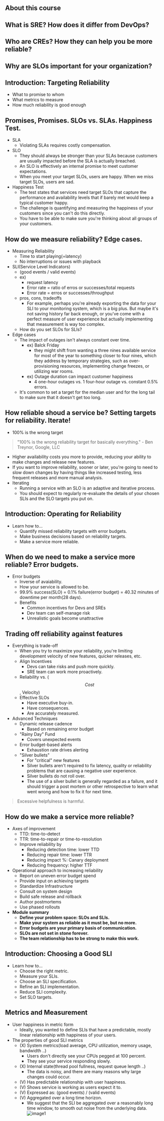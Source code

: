 ## About this course
## What is SRE? How does it differ from DevOps?
## Who are CREs? How they can help you be more reliable?
## Why are SLOs important for your organization?
## Introduction: Targeting Reliability
- What to promise to whom
- What metrics to measure
- How much reliability is good enough
## Promises, Promises. SLOs vs. SLAs. Happiness Test.
- SLA
  - Violating SLAs requires costly compensation.
- SLO
  - They should always be stronger than your SLAs because customers are usually impacted before the SLA is actually breached.
  - An SLO is effectively an internal promise to meet customer expectations.
  - When you meet your target SLOs, users are happy. When we miss target SLOs, users are sad.
- Happiness Test
  - The test states that services need target SLOs that capture the performance and availability levels that if barely met would keep a typical customer happy.
  - The challenge is quantifying and measuring the happiness of your customers since you can't do this directly.
  - You have to be able to make sure you're thinking about all groups of your customers.
## How do we measure reliability? Edge cases.
- Measuring Reliability
  - Time to start playing(=latency)
  - No interruptions or issues with playback
- SLI(Service Level Indicators)
  - (good events / valid events)
  - ex)
    - request latency
    - Error rate = ratio of erros or successes/total requests
    - Error rate = erros or successes/throughput
  - pros, cons, tradeoffs
    - For example, perhaps you're already exporting the data for your SLI to your monitoring system, which is a big plus. But maybe it's not saving history far back enough, or you've come with a perfect measure of user experience but actually implementing that measurement is way too complex.
  - How do you set SLOs for SLIs?
- Edge cases
  - The impact of outages isn't always constant over time.
    - ex) Balck Friday
      - they might shift from wanting a three nines available service for most of the year to something closer to four nines, which they address by temporary strategies, such as over-provisioning resources, implementing change freezes, or utilizing war rooms.
    - ex) Outage duration can impact customer
    happiness
      - 4 one-hour outages vs. 1 four-hour outage vs. constant 0.5% errors.
  -  It's common to set a target for the median user and for the long tail to make sure that it doesn't get too long.
## How reliable shoud a service be? Setting targets for reliability. Iterate!
- 100% is the wrong target
> "100% is the wrong reliability target for basically everything."  - Ben Treynor, Google, LLC
  - Higher availability costs you more to provide, reducing your ability to make changes and release new features.
  - If you want to improve reliability, sooner or later, you're going to need to slow down changes by having things like increased testing, less frequent releases and more manual analysis.
- Iterating
  - Running a service with an SLO is an adaptive and iterative process.
  - You should expect to regularly re-evaluate the details of your chosen SLIs and the SLO targets you put on.
## Introduction: Operating for Reliability
- Learn how to...
  - Quantify missed reliability targets with error budgets.
  - Make business decisions based on reliability targets.
  - Make a service more reliable.
## When do we need to make a service more reliable? Error budgets.
- Error budgets
  - Inverse of avaiability.
  - How your service is allowed to be.
  - 99.9% success(SLO) = 0.1% failure(error budget) = 40.32 minutes of downtime per month(28 days).
  - Benefits
    - Common incentives for Devs and SREs
    - Dev team can self-manage risk
    - Unrealistic goals become unattractive
## Trading off reliability against features
- Everything is trade-off
  - When you try to maximize your reliability, you're limiting development velocity of new features, quicker releases, etc.
  - Align Incentives
    - Devs can take risks and push more quickly.
    - SRE team can work more proactively.
  - Reliability vs. ($$Cost$$, Velocity)
  - Effective SLOs
    - Have executive buy-in.
    - Have consequences.
    - Are accurately measured.
- Advanced Techniques
  - Dynamic release cadence
    - Based on remaining error budget
  - "Rainy Day" Fund
    - Covers unexpected events
  - Error budget-based alerts
    - Exhaustion rate drives alerting
  - "Silver bullets"
    - For "critical" new features
    - Silver bullets aren't required to fix latency, quality or reliability problems that are causing a negative user experience.
    - Silver bullets do not roll over.
    - The use of a silver bullet is generally regarded as a failure, and it should trigger a post mortem or other retrospective to learn what went wrong and how to fix it for next time.
> Excessive helpfulness is harmful.
## How do we make a service more reliable?
- Axes of improvement
  - TTD: time-to-detect
  - TTR: time-to-repair or time-to-resolution
  - Improve reliability by
    - Reducing detection time: lower TTD
    - Reducing repair time: lower TTR
    - Reducing impact %: Canary deployment
    - Reducing frequency: higher TTF
- Operational approach to increasing reliability
  - Report on uneven error budget spend
  - Provide input on achieving targets
  - Standardize Infrastructure
  - Consult on system design
  - Build safe release and rollback
  - Author postmortems
  - Use phased rollouts
- **Module summary**
  - **Define your problem space: SLOs and SLIs.**
  - **Make your system as reliable as it must be, but no more.**
  - **Error budgets are your primary basis of communication.**
  - **SLOs are not set in stone forever.**
  - **The team relationship has to be strong to make this work.**
## Introduction: Choosing a Good SLI
- Learn how to...
  - Choose the right metric.
  - Measure your SLIs.
  - Choose an SLI specification.
  - Refine an SLI implementation.
  - Reduce SLI complexity.
  - Set SLO targets.
## Metrics and Measurement
- User happiness in metric form
  - Ideally, you wanted to define SLIs that have a predictable, mostly linear relationship with happiness of your users.
- The properties of good SLI metrics
  - (X) System metrics(load average, CPU utilization, memory usage, bandwidth ..)
    - Users don't directly see your CPUs pegged at 100 percent.
    - They see your service responding slowly.
  - (X) Internal state(thread pool fullness, request queue length ..)
    - The data is noisy, and there are many reasons why large changes could occur.
  - (V) Has predictable relationship with user haapiness.
  - (V) Shows service is working as users expect it to.
  - (V) Expressed as: (good events) / (valid events)
  - (V) Aggregated over a long time horizon.
    - We suggest that the SLI be aggregated over a reasonably long time window, to smooth out noise from the underlying data.
    ![image1](https://github.com/cookk/Site-Reliability-Engineering-Measuring-and-Managing-Reliability/blob/master/the_properties_of_good_sli_metrics_1.PNG)

